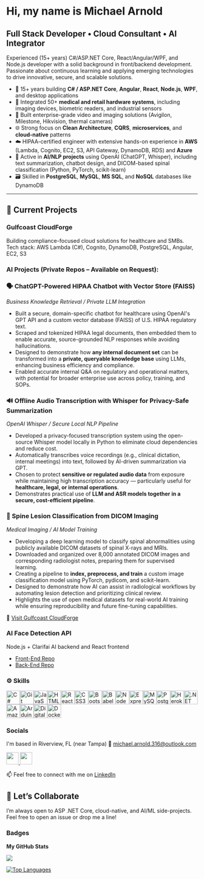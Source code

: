 Hi, my name is Michael Arnold
==============================

Full Stack Developer • Cloud Consultant • AI Integrator
-------------------------------------------------------

Experienced (15+ years) C#/ASP.NET Core, React/Angular/WPF, and Node.js developer with a solid background in front/backend development. Passionate about continuous learning and applying emerging technologies to drive innovative, secure, and scalable solutions.

- 🔧 15+ years building **C# / ASP.NET Core**, **Angular**, **React**, **Node.js**, **WPF**, and desktop applications  
- 🔌 Integrated 50+ **medical and retail hardware systems**, including imaging devices, biometric readers, and industrial sensors  
- 🎥 Built enterprise-grade video and imaging solutions (Avigilon, Milestone, Hikvision, thermal cameras)  
- 🌐 Strong focus on **Clean Architecture**, **CQRS**, **microservices**, and **cloud-native** patterns  
- ☁️ HIPAA-certified engineer with extensive hands-on experience in **AWS** (Lambda, Cognito, EC2, S3, API Gateway, DynamoDB, RDS) and **Azure**  
- 🧠 Active in **AI/NLP projects** using OpenAI (ChatGPT, Whisper), including text summarization, chatbot design, and DICOM-based spinal classification (Python, PyTorch, scikit-learn)  
- 🗃️ Skilled in **PostgreSQL**, **MySQL**, **MS SQL**, and **NoSQL** databases like DynamoDB  

---

## 🔭 Current Projects

### **Gulfcoast CloudForge**
Building compliance-focused cloud solutions for healthcare and SMBs.  
Tech stack: AWS Lambda (C#), Cognito, DynamoDB, PostgreSQL, Angular, EC2, S3

### **AI Projects (Private Repos – Available on Request):**
### 🗣️ ChatGPT-Powered HIPAA Chatbot with Vector Store (FAISS)  
_Business Knowledge Retrieval / Private LLM Integration_

- Built a secure, domain-specific chatbot for healthcare using OpenAI's GPT API and a custom vector database (FAISS) of U.S. HIPAA regulatory text.  
- Scraped and tokenized HIPAA legal documents, then embedded them to enable accurate, source-grounded NLP responses while avoiding hallucinations.  
- Designed to demonstrate how **any internal document set** can be transformed into a **private, queryable knowledge base** using LLMs, enhancing business efficiency and compliance.  
- Enabled accurate internal Q&A on regulatory and operational matters, with potential for broader enterprise use across policy, training, and SOPs.

### 🔊 Offline Audio Transcription with Whisper for Privacy-Safe Summarization  
_OpenAI Whisper / Secure Local NLP Pipeline_

- Developed a privacy-focused transcription system using the open-source Whisper model locally in Python to eliminate cloud dependencies and reduce cost.  
- Automatically transcribes voice recordings (e.g., clinical dictation, internal meetings) into text, followed by AI-driven summarization via GPT.  
- Chosen to protect **sensitive or regulated audio data** from exposure while maintaining high transcription accuracy — particularly useful for **healthcare, legal, or internal operations**.  
- Demonstrates practical use of **LLM and ASR models together in a secure, cost-efficient pipeline**.

 
### 🧠 Spine Lesion Classification from DICOM Imaging  
_Medical Imaging / AI Model Training_

- Developing a deep learning model to classify spinal abnormalities using publicly available DICOM datasets of spinal X-rays and MRIs.  
- Downloaded and organized over 8,000 annotated DICOM images and corresponding radiologist notes, preparing them for supervised learning.  
- Creating a pipeline to **index, preprocess, and train** a custom image classification model using PyTorch, pydicom, and scikit-learn.  
- Designed to demonstrate how AI can assist in radiological workflows by automating lesion detection and prioritizing clinical review.  
- Highlights the use of open medical datasets for real-world AI training while ensuring reproducibility and future fine-tuning capabilities.

🔗 [Visit Gulfcoast CloudForge](https://gulfcoastcloudforge.com)

### **AI Face Detection API**  
Node.js + Clarifai AI backend and React frontend  
- [Front-End Repo](https://github.com/marnold316613/FaceRecognition)  
- [Back-End Repo](https://github.com/marnold316613/FaceRecognition-API)

### ⚙️ Skills

<p align="left">
<a href="https://docs.microsoft.com/en-us/dotnet/csharp/" target="_blank" rel="noreferrer"><img src="https://raw.githubusercontent.com/danielcranney/readme-generator/main/public/icons/skills/csharp-colored.svg" width="36" height="36" alt="C#" /></a><a href="https://git-scm.com/" target="_blank" rel="noreferrer"><img src="https://raw.githubusercontent.com/danielcranney/readme-generator/main/public/icons/skills/git-colored.svg" width="36" height="36" alt="Git" /></a><a href="https://developer.mozilla.org/en-US/docs/Web/JavaScript" target="_blank" rel="noreferrer"><img src="https://raw.githubusercontent.com/danielcranney/readme-generator/main/public/icons/skills/javascript-colored.svg" width="36" height="36" alt="JavaScript" /></a><a href="https://developer.mozilla.org/en-US/docs/Glossary/HTML5" target="_blank" rel="noreferrer"><img src="https://raw.githubusercontent.com/danielcranney/readme-generator/main/public/icons/skills/html5-colored.svg" width="36" height="36" alt="HTML5" /></a><a href="https://reactjs.org/" target="_blank" rel="noreferrer"><img src="https://raw.githubusercontent.com/danielcranney/readme-generator/main/public/icons/skills/react-colored.svg" width="36" height="36" alt="React" /></a><a href="https://www.w3.org/TR/CSS/#css" target="_blank" rel="noreferrer"><img src="https://raw.githubusercontent.com/danielcranney/readme-generator/main/public/icons/skills/css3-colored.svg" width="36" height="36" alt="CSS3" /></a><a href="https://getbootstrap.com/" target="_blank" rel="noreferrer"><img src="https://raw.githubusercontent.com/danielcranney/readme-generator/main/public/icons/skills/bootstrap-colored.svg" width="36" height="36" alt="Bootstrap" /></a><a href="https://babeljs.io/" target="_blank" rel="noreferrer"><img src="https://raw.githubusercontent.com/danielcranney/readme-generator/main/public/icons/skills/babel-colored.svg" width="36" height="36" alt="Babel" /></a><a href="https://nodejs.org/en/" target="_blank" rel="noreferrer"><img src="https://raw.githubusercontent.com/danielcranney/readme-generator/main/public/icons/skills/nodejs-colored.svg" width="36" height="36" alt="NodeJS" /></a><a href="https://expressjs.com/" target="_blank" rel="noreferrer"><img src="https://raw.githubusercontent.com/danielcranney/readme-generator/main/public/icons/skills/express-colored.svg" width="36" height="36" alt="Express" /></a><a href="https://www.mysql.com/" target="_blank" rel="noreferrer"><img src="https://raw.githubusercontent.com/danielcranney/readme-generator/main/public/icons/skills/mysql-colored.svg" width="36" height="36" alt="MySQL" /></a><a href="https://www.postgresql.org/" target="_blank" rel="noreferrer"><img src="https://raw.githubusercontent.com/danielcranney/readme-generator/main/public/icons/skills/postgresql-colored.svg" width="36" height="36" alt="PostgreSQL" /></a><a href="https://www.heroku.com/" target="_blank" rel="noreferrer"><img src="https://raw.githubusercontent.com/danielcranney/readme-generator/main/public/icons/skills/heroku-colored.svg" width="36" height="36" alt="Heroku" /></a><a href="https://dotnet.microsoft.com/en-us/" target="_blank" rel="noreferrer"><img src="https://raw.githubusercontent.com/danielcranney/readme-generator/main/public/icons/skills/dot-net-colored.svg" width="36" height="36" alt=".NET" /></a><a href="https://aws.amazon.com" target="_blank" rel="noreferrer"><img src="https://raw.githubusercontent.com/danielcranney/readme-generator/main/public/icons/skills/aws-colored.svg" width="36" height="36" alt="Amazon Web Services" /></a><a href="https://store.arduino.cc/?gclid=Cj0KCQjw2eilBhCCARIsAG0Pf8uueBifykWcsSS4LPESeGQfxGVKJYnzV7bz471XfknQJy_1VINVWM8aAkLtEALw_wcB" target="_blank" rel="noreferrer"><img src="https://raw.githubusercontent.com/danielcranney/readme-generator/main/public/icons/skills/arduino-colored.svg" width="36" height="36" alt="Arduino" /></a><a href="https://www.digitalocean.com" target="_blank" rel="noreferrer"><img src="https://raw.githubusercontent.com/danielcranney/readme-generator/main/public/icons/skills/digitalocean-colored.svg" width="36" height="36" alt="Digital Ocean" /></a><a href="https://www.docker.com/" target="_blank" rel="noreferrer"><img src="https://raw.githubusercontent.com/danielcranney/readme-generator/main/public/icons/skills/docker-colored.svg" width="36" height="36" alt="Docker" /></a>
</p>

### Socials
I'm based in Riverview, FL (near Tampa)
📧 [michael.arnold.316@outlook.com](mailto:michael.arnold.316@outlook.com)  
<p align="left"> <a href="https://www.github.com/marnold316613" target="_blank" rel="noreferrer"> <picture> <source media="(prefers-color-scheme: dark)" srcset="https://raw.githubusercontent.com/danielcranney/readme-generator/main/public/icons/socials/github-dark.svg" /> <source media="(prefers-color-scheme: light)" srcset="https://raw.githubusercontent.com/danielcranney/readme-generator/main/public/icons/socials/github.svg" /> <img src="https://raw.githubusercontent.com/danielcranney/readme-generator/main/public/icons/socials/github.svg" width="32" height="32" /> </picture> </a> <a href="https://www.linkedin.com/in/michael-arnold-454a2015" target="_blank" rel="noreferrer"> <picture> <source media="(prefers-color-scheme: dark)" srcset="https://raw.githubusercontent.com/danielcranney/readme-generator/main/public/icons/socials/linkedin-dark.svg" /> <source media="(prefers-color-scheme: light)" srcset="https://raw.githubusercontent.com/danielcranney/readme-generator/main/public/icons/socials/linkedin.svg" /> <img src="https://raw.githubusercontent.com/danielcranney/readme-generator/main/public/icons/socials/linkedin.svg" width="32" height="32" /> </picture> </a></p>

📫 Feel free to connect with me on [LinkedIn](https://linkedin.com/in/michael-arnold-454a2015)

## 🤝 Let’s Collaborate

I’m always open to ASP .NET Core, cloud-native, and AI/ML side-projects. Feel free to open an issue or drop me a line!

### Badges

<b>My GitHub Stats</b>

<a href="http://www.github.com/marnold316613"><img src="https://github-readme-streak-stats.herokuapp.com/?user=marnold316613&stroke=ffffff&background=1c1917&ring=0891b2&fire=0891b2&currStreakNum=ffffff&currStreakLabel=0891b2&sideNums=ffffff&sideLabels=ffffff&dates=ffffff&hide_border=true" /></a>

<a href="https://github.com/marnold316613" align="left"><img src="https://github-readme-stats.vercel.app/api/top-langs/?username=marnold316613&langs_count=10&title_color=0891b2&text_color=ffffff&icon_color=0891b2&bg_color=1c1917&hide_border=true&locale=en&custom_title=Top%20%Languages" alt="Top Languages" /></a>
